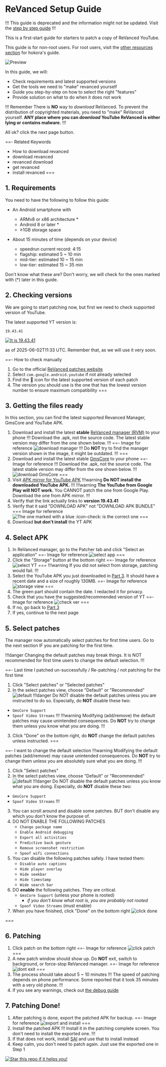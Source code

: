 # ReVanced Setup Guide

!!!
This guide is deprecated and the information might not be updated.
Visit the [step by step guide](/step-by-step/00-preface.md)
!!!

This is a first-start guide for starters to patch a copy of ReVanced YouTube.

This guide is for non-root users. For root users, visit the [other resources section](https://sodawithoutsparkles.github.io/revanced-troubleshooting-guide/#other-resources) for hokora's guide.

![Preview](https://raw.githubusercontent.com/SodaWithoutSparkles/revanced-troubleshooting-guide/main/step-by-step/00.jpg)

In this guide, we will:

- Check requirements and latest supported versions
- Get the tools we need to "make" revanced yourself
- Guide you step-by-step on how to select the right "features"
- Provide solution on what to do when it does not work

!!! Remember
There is **NO** way to _download_ ReVanced. To prevent the distribution of copyrighted materials, you need to "make" ReVanced yourself. 
**ANY place where you can _download_ YouTube ReVanced is either lying or contains malware.**
!!!

All ok? click the next page button.

==- Related Keywords
- How to download revanced
- download revanced
- revanced download
- get revanced
- install revanced
===

## 1. Requirements

You need to have the following to follow this guide:

- An Android smartphone with
    - ARMv8 or x86 architecture *
    - Android 8 or later *
    - ≥1GB storage space

- About 15 minutes of time (depends on your device)
    - speedrun current record: 4:15
    - flagship: estimated 5 ~ 10 min
    - mid-tier: estimated 10 ~ 15 min
    - low-tier: estimated 15 ~ 35 min

Don't know what these are? Don't worry, we will check for the ones marked with (*) later in this guide.

## 2. Checking versions

We are going to start patching now, but first we need to check supported version of YouTube.

The latest supported YT version is:

```
19.43.41
```

[![It is 19.43.41](https://img.shields.io/badge/Latest%20Supported%20Version-19.43.41-ff0000?style=for-the-badge&logo=youtube)](https://www.apkmirror.com/apk/google-inc/youtube/youtube-19-43-41-release/youtube-19-43-41-android-apk-download/)

as of 2025-06-02T11:33 UTC. Remember that, as we will use it very soon.

==- How to check manually
1. Go to the official [ReVanced patches website](https://revanced.app/patches?pkg=com.google.android.youtube)
2. Select `com.google.android.youtube` if not already selected
3. Find the 🎯 icon for the latest supported version of each patch
4. The version you should use is the one that has the lowest version number to ensure maximum compatibility
===

## 3. Getting the files ready

In this section, you can find the latest supported Revanced Manager, GmsCore and YouTube APK.

1. Download and install the latest **stable** [ReVanced manager (RVM)](https://github.com/ReVanced/ReVanced-manager/releases/latest) to your phone
!!!
Download the .apk, not the source code. 
The latest stable version may differ from the one shown below.
!!!
==- Image for reference
![download manager](https://github.com/SodaWithoutSparkles/ReVanced-troubleshooting-guide/blob/main/screenshots/000-download_manager.jpg?raw=true)
!!!
Do **NOT** try to find the manager version shown in the image, it might be outdated.
!!!
===
2. Download and install the latest stable [GmsCore](https://github.com/ReVanced/GmsCore/releases/latest) to your phone
==- Image for reference
!!!
Download the .apk, not the source code. 
The latest stable version may differ from the one shown below.
!!!
![download GmsCore](https://github.com/SodaWithoutSparkles/ReVanced-troubleshooting-guide/blob/main/screenshots/010-download_GmsCore.jpg?raw=true)
===
3. Visit [APK mirror for YouTube APK](https://www.apkmirror.com/apk/google-inc/youtube/youtube-19-43-41-release/youtube-19-43-41-android-apk-download/)
!!!warning
**Do NOT install the downloaded YouTube APK.**
!!!
!!!warning
**The YouTube from Google Play will NOT work.** You CANNOT patch the one from Google Play. Download the one from APK mirror.
!!!
4. Verify that the link actually links to **version 19.43.41**
5. Verify that it said "DOWNLOAD APK" not "DOWNLOAD APK BUNDLE"
=== Image for reference
![The one marked with a blue :icon-check: is the correct one](https://github.com/SodaWithoutSparkles/ReVanced-troubleshooting-guide/blob/main/screenshots/021-verify-apk-not-bundle.jpg?raw=true)
===
6. Download **but don't install** the YT APK

## 4. Select APK

1. In ReVanced manager, go to the Patcher tab and click "Select an application"
==- Image for reference
![select app](https://github.com/SodaWithoutSparkles/ReVanced-troubleshooting-guide/blob/main/screenshots/060-select_application.jpg?raw=true)
===
2. Click the "Storage" button at the bottom right
==- Image for reference
![select YT](https://github.com/SodaWithoutSparkles/ReVanced-troubleshooting-guide/blob/main/screenshots/081-select_from_storage.jpg?raw=true)
===
!!!warning 
If you did not select from storage, patching would fail.
!!!
3. Select the YouTube APK you just downloaded in [Part 3](https://sodawithoutsparkles.github.io/revanced-troubleshooting-guide/step-by-step/03-get-files/). It should have a recent date and a size of roughly 130MB.
==- Image for reference
![storage view](https://github.com/SodaWithoutSparkles/ReVanced-troubleshooting-guide/blob/main/screenshots/090-select_YT_apk.jpg?raw=true)
===
4. The green part should contain the date. I redacted it for privacy.
5. Check that you have the suggested/recommended version of YT
==- Image for reference
![check ver](https://github.com/SodaWithoutSparkles/ReVanced-troubleshooting-guide/blob/main/screenshots/100-check_version.jpg?raw=true)
===
6. If no, go back to [Part 3](https://sodawithoutsparkles.github.io/revanced-troubleshooting-guide/step-by-step/03-get-files/)
7. If yes, continue to the next page

## 5. Select patches

The manager now automatically select patches for first time users. Go to the next section IF you are patching for the first time.

!!!danger
Changing the default patches may break things. It is NOT recommended for first time users to change the default selection.
!!!

==- Last time I patched un-successfully / Re-patching / not patching for the first time
1. Click "Select patches" or "Selected patches"
2. In the select patches view, choose "Default" or "Recommended"
![default](https://github.com/SodaWithoutSparkles/ReVanced-troubleshooting-guide/blob/main/screenshots/110-select_default.jpg?raw=true)
!!!danger
Do NOT disable the default patches unless you are instructed to do so. Especially, do **NOT** disable these two:
- `GmsCore Support`
- `Spoof Video Streams`
!!!
!!!warning
Modifying (add/remove) the default patches may cause unintended consequences. 
Do **NOT** try to change them unless you know what you are doing.
!!!
3. Click "Done" on the bottom right, do **NOT** change the default patches unless instructed.
===

==- I want to change the default selection
!!!warning
Modifying the default patches (add/remove) may cause unintended consequences. Do **NOT** try to change them unless you are absolutely sure what you are doing.
!!!
1. Click "Select patches"
2. In the select patches view, choose "Default" or "Recommended"
![default](https://github.com/SodaWithoutSparkles/ReVanced-troubleshooting-guide/blob/main/screenshots/110-select_default.jpg?raw=true)
!!!danger
Do NOT disable the default patches unless you know what you are doing. Especially, do **NOT** disable these two:
- `GmsCore Support`
- `Spoof Video Streams`
!!!
3. You can scroll around and disable some patches. BUT don't disable any which you don't know the purpose of.
4. DO NOT ENABLE THE FOLLOWING PATCHES
    - `Change package name`
    - `Enable Android debugging`
    - `Export all activities`
    - `Predictive back gesture`
    - `Remove screenshot restriction`
    - `Spoof wifi connections`
5. You can disable the following patches safely. I have tested them:
    - `Disable auto captions`
    - `Hide player overlay`
    - `Hide seekbar`
    - `Hide timestamp`
    - `Wide search bar`
6. DO **enable** the following patches. They are critical.
    - `GmsCore Support` (unless your phone is rooted)
        - _if you don't know what root is, you are probably not rooted_
    - `Spoof Video Streams` (must enable)
6. When you have finished, click "Done" on the bottom right
![click done](https://github.com/SodaWithoutSparkles/ReVanced-troubleshooting-guide/blob/main/screenshots/120-click_done.jpg?raw=true)

===

## 6. Patching

1. Click patch on the bottom right
==- Image for reference
![click patch](https://github.com/SodaWithoutSparkles/ReVanced-troubleshooting-guide/blob/main/screenshots/130-go_patch.jpg?raw=true)
===
2. A new patch window should show up. Do **NOT** exit, switch to background, or force-stop ReVanced manager.
==- Image for reference
![dont exit](https://github.com/SodaWithoutSparkles/ReVanced-troubleshooting-guide/blob/main/screenshots/140-dont_exit.jpg?raw=true)
===
3. The process should take about 5 ~ 10 minutes
!!!
The speed of patching depends on phone performance. Some reported that it took 35 minutes with a very old phone.
!!!
4. If you see any warnings, check out [the debug guide](/troubleshoot/00-trouble-shooting.md)

## 7. Patching Done!

1. After patching is done, export the patched APK for backup.
==- Image for reference
![export and install](https://github.com/SodaWithoutSparkles/ReVanced-troubleshooting-guide/blob/main/screenshots/150-export_install.jpg?raw=true)
===
2. Install the patched APK
!!!
Install it in the patching complete screen. You don't need to install the exported one.
!!!
3. If that does not work, install [SAI](https://play.google.com/store/apps/details?id=com.aefyr.sai) and use that to install instead
4. Keep calm, you don't need to patch again. Just use the exported one in Step 1

[![Star this repo if it helps you!](https://img.shields.io/github/stars/SodaWithoutSparkles/revanced-troubleshooting-guide?style=for-the-badge&logo=github)](https://github.com/SodaWithoutSparkles/revanced-troubleshooting-guide)


